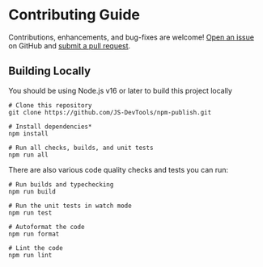 # Contributing Guide

Contributions, enhancements, and bug-fixes are welcome! [Open an issue](https://github.com/JS-DevTools/npm-publish/issues) on GitHub and [submit a pull request](https://github.com/JS-DevTools/npm-publish/pulls).

## Building Locally

You should be using Node.js v16 or later to build this project locally

```shell
# Clone this repository
git clone https://github.com/JS-DevTools/npm-publish.git

# Install dependencies*
npm install

# Run all checks, builds, and unit tests
npm run all
```

There are also various code quality checks and tests you can run:

```shell
# Run builds and typechecking
npm run build

# Run the unit tests in watch mode
npm run test

# Autoformat the code
npm run format

# Lint the code
npm run lint
```
